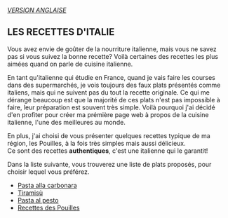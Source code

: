 [*VERSION ANGLAISE*](../en/README.md)

## LES RECETTES D'ITALIE
Vous avez envie de goûter de la nourriture italienne, mais vous ne savez pas si vous suivez la bonne recette? 
Voilà certaines des recettes les plus aimées quand on parle de cuisine italienne.

En tant qu'italienne qui étudie en France, quand je vais faire les courses dans des supermarchés, je vois toujours des faux plats présentés comme italiens, mais qui ne suivent pas du tout la recette originale. Ce qui me dérange beaucoup est que la majorité de ces plats n'est pas impossible à faire, leur préparation est souvent très simple. Voilà pourquoi j'ai décidé d'en profiter pour créer ma prémière page web à propos de la cuisine italienne, l'une des meilleures au monde. 

En plus, j'ai choisi de vous présenter quelques recettes typique de ma région, les Pouilles, à la fois très simples mais aussi délicieux.  
Ce sont des recettes **authentiques**, c'est une italienne qui le garantit!

Dans la liste suivante, vous trouverez une liste de plats proposés, pour choisir lequel vous préférez. 
- [Pasta alla carbonara](pastacarbonara.md)
- [Tiramisù](platsdeux.md)
- [Pasta al pesto](pesto.md)
- [Recettes des Pouilles](pouilles.md)
